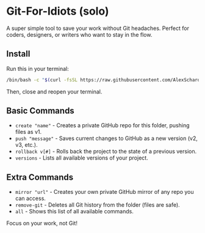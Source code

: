 # Git-For-Idiots (solo)

A super simple tool to save your work without Git headaches. Perfect for coders, designers, or writers who want to stay in the flow.

## Install
Run this in your terminal:
```bash
/bin/bash -c "$(curl -fsSL https://raw.githubusercontent.com/AlexSchardin/Git-For-Idiots-solo/main/install.sh)"
```
Then, close and reopen your terminal.

## Basic Commands
- `create "name"` - Creates a private GitHub repo for this folder, pushing files as v1.
- `push "message"` - Saves current changes to GitHub as a new version (v2, v3, etc.).
- `rollback v[#]` - Rolls back the project to the state of a previous version.
- `versions` - Lists all available versions of your project.

## Extra Commands
- `mirror "url"` - Creates your own private GitHub mirror of any repo you can access.
- `remove-git` - Deletes all Git history from the folder (files are safe).
- `all` - Shows this list of all available commands.

Focus on your work, not Git!
